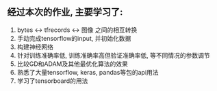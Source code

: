 ## 经过本次的作业, 主要学习了:

1. bytes <-> tfrecords <-> 图像 之间的相互转换
2. 手动完成tensorflow的input, 并初始化数据
3. 构建神经网络
4. 针对训练准确率低, 训练准确率高但验证准确率低, 等不同情况的参数调节
5. 比较GD和ADAM及其他最优化算法的效果
6. 熟悉了大量tensorflow, keras, pandas等包的api用法
7. 学习了tensorboard的用法

